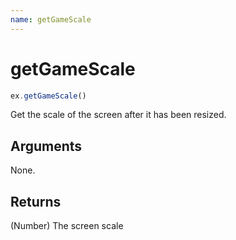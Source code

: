```yaml
---
name: getGameScale
---
```


# getGameScale

```js
ex.getGameScale()
```

Get the scale of the screen after it has been resized.

## Arguments

None.

## Returns

(Number) The screen scale
